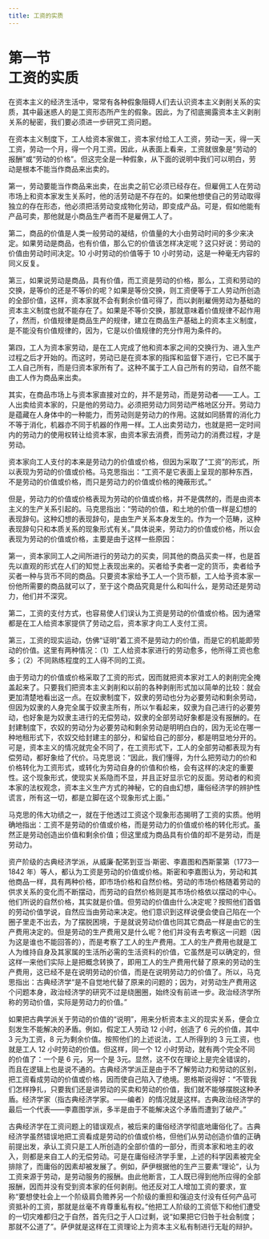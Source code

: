 ```yaml
---
title: 工资的实质
---
```


# 第一节<br>**工资的实质**

在资本主义的经济生活中，常常有各种假象阻碍人们去认识资本主义剥削关系的实质，其中最迷惑人的是工资形态所产生的假象。因此，为了彻底揭露资本主义剥削关系的秘密，我们要必须进一步研究工资问题。

在资本主义制度下，工人给资本家做工，资本家付给工人工资，劳动一天，得一天工资，劳动一个月，得一个月工资。因此，从表面上看来，工资就很象是“劳动的报酬”或“劳动的价格”。但这完全是一种假象，从下面的说明中我们可以明白，劳动是根本不能当作商品来出卖的。

第一，劳动要能当作商品来出卖，在出卖之前它必须已经存在。但雇佣工人在劳动市场上和资本家发生关系时，他的活劳动是不存在的。如果他想使自己的劳动取得独立的存在形态，他必须把活劳动变成物化劳动，即变成产品。可是，假如他能有产品可卖，那他就是小商品生产者而不是雇佣工人了。

第二，商品的价值是人类一般劳动的凝结，价值量的大小由劳动时间的多少来决定。如果劳动是商品，也有价值，那么它的价值该怎样决定呢？这只好说：劳动的价值由劳动时间决定。10 小时劳动的价值等于 10 小时劳动，这是一种毫无内容的同义反复。

第三，如果说劳动是商品，具有价值，而工资是劳动的价格，那么，工资和劳动的交换，是等价的还是不等价的呢？如果是等份交换，则工资便等于工人劳动所创造的全部价值，这样，资本家就不会有剩余价值可得了，而以剥削雇佣劳动为基础的资本主义制度也就不能存在了。如果是不等价交换，那就意味着价值规律不起作用了，然而，价值规律是商品生产的规律，建立在商品生产基础上的资本主义制度，是不能没有价值规律的，因为，它是以价值规律的充分作用为条件的。

第四，工人为资本家劳动，是在工人完成了他和资本家之间的交换行为、进入生产过程之后才开始的。而这时，劳动已是在资本家的指挥和监督下进行，它已不属于工人自己所有，而是归资本家所有了。这种不属于工人自己所有的劳动，自然不能由工人作为商品来出卖。

其实，在商品市场上与资本家直接对立的，并不是劳动，而是劳动者——工人。工人出卖给资本家的，只是他的劳动力。必须把劳动力同劳动严格地区分开。劳动力是蕴藏在人身体中的一种能力，而劳动则是劳动力的作用。这就如同肠胃的消化力不等于消化，机器亦不同于机器的作用一样。工人出卖劳动力，也就是把一定时间内的劳动力的使用权转让给资本家，由资本家去消费，而劳动力的消费过程，才是劳动。

资本家向工人支付的本来是劳动力的价值或价格，但因为采取了“工资”的形式，所以表现为劳动的价值或价格。马克思指出：“工资不是它表面上呈现的那种东西，不是劳动的价值或价格，而只是劳动力的价值或价格的掩蔽形式。”

但是，劳动力的价值或价格表现为劳动的价值或价格，并不是偶然的，而是由资本主义的生产关系引起的。马克思指出：“劳动的价值，和土地的价值一样是幻想的表现辞句。这种幻想的表现辞句，是由生产关系本身发生的。作为一个范畴，这种表现辞句只和本质关系的现象形式有关。”具体说来，劳动力的价值或价格，所以会表现为劳动的价值或价格，主要是由于这样一些原因：

第一，资本家同工人之间所进行的劳动力的买卖，同其他的商品买卖一样，也是首先以直观的形式在人们的知觉上表现出来的。买者给予卖者一定的货币，卖者给予买者一种与货币不同的商品。只要资本家给予工人一个货币额，工人给予资本家一份他所需要的商品就可以了，至于这个商品究竟是什么和叫什么，是劳动还是劳动力，他们并不深究。

第二，工资的支付方式，也容易使人们误认为工资是劳动的价值或价格。因为通常都是在工人给资本家提供了劳动之后，资本家才向工人支付工资。

第三，工资的现实运动，仿佛“证明”着工资不是劳动力的价值，而是它的机能即劳动的价值。这里有两种情况：（1）工人给资本家进行的劳动愈多，他所得工资也愈多；（2）不同熟练程度的工人得不同的工资。

由于劳动力的价值或价格采取了工资的形式，因而就把资本家对工人的剥削完全掩盖起来了。只要我们把资本主义剥削和以前的各种剥削形式加以简单的比较：就会更加清楚地看出这一点。在奴隶制度下，奴隶的劳动也分为必要劳动和剩余劳动，但因为奴隶的人身完全属于奴隶主所有，所以乍看起来，奴隶为自己进行的必要劳动，也好象是为奴隶主进行的无偿劳动，奴隶的全部劳动好象都是没有报酬的。在封建制度下，农奴的劳动分为必要劳动和剩余劳动是明明白白的，因为无论在哪一种地租形式下，农奴交给封建主的部分，和留给自己的部分，都是明显地分开的。可是，资本主义的情况就完全不同了，在工资形式下，工人的全部劳动都表现为有偿劳动，都好象给了代价。马克思说：“因此，我们懂得，为什么把劳动力的价和价格转化为工资形式，或转化为劳动自身的价值和价格，会有这样的决定的重要性。这个现象形式，使现实关系隐而不显，并且正好显示它的反面。劳动者的和资本家的法权观念，资本主义生产方式的神秘，它的自由幻想，庸俗经济学的辨护性谎言，所有这一切，都是立脚在这个现象形式上面。”

马克思的伟大功绩之一，就在于他透过工资这个现象形态揭明了工资的实质。他明确地指出：工资不是劳动的价值或价格，而是劳动力的价值或价格的转化形式。虽然正是劳动创造出价值和剩余价值；但这里成为商品具有价值的却不是劳动，而是劳动力。

资产阶级的古典经济学派，从威廉·配笫到亚当·斯密、李嘉图和西斯蒙第（1773—1842 年）等人，都认为工资是劳动的价值或价格。斯密和李嘉图认为，劳动和其他商品一样，具有两种价格，即市场价格和自然价格。劳动的市场价格随着劳动的供求关系的变化而不断摆动，而劳动的自然价格则是其市场价格依以摆动的中心。他们所说的自然价格，其实就是价值。但劳动的价值由什么决定呢？按照他们首倡的劳动价值学说，自然应当由劳动来决定。他们意识到这样说便会使自己陷在一个圈子里走不出去，为了摆脱困境，于是就说劳动价值也同其它商品一样是由它的生产费用决定的。但是劳动的生产费用又是什么呢？他们并没有去考察这一问题（因为这是谁也不能回答的），而是考察了工人的生产费用。工人的生产费用也就是工人为维持自身及其家属的生活所必需的生活资料的价值，它虽然是可以确定的，但这样一来他们实际上是把概念转换了，即用工人的生产费用代替了原来的劳动的生产费用，这已经不是在说明劳动的价值，而是在说明劳动力的价值了。所以，马克思指出：古典经济学“是不自觉地代替了原来的问题的；因为，对劳动生产费用这个问题本身，政治经济学的研究不过是绕圈圈，始终没有前进一步。政治经济学所称的劳动价值，实际是劳动力的价值。”

如果把古典学派关于劳动的价值的“说明”，用来分析资本主义的现实关系，便会立刻发生不能解决的矛盾。例如，假定工人劳动 12 小时，创造了 6 元的价值，其中 3 元为工资，8 元为剩余价值。按照他们的上述说法，工人所得到的 3 元工资，也就是工人 12 小时劳动的价值。但这样，同一个 12 小时劳动，就有两个完全不同的价值了：一个是 6 元，另一个是 3元。显然，这不仅在理论上是完全错误的，而且在逻辑上也是说不通的。古典经济学派正是由于不了解劳动力和劳动的区别，把工资看成劳动的价值或价格，因而使自己陷入了绝境。恩格斯说得好：“不管我们怎样挣扎，只要我们还是讲劳动的买卖和劳动的价值，我们就不能够摆脱这种矛盾。经济学家（指古典经济学家。——编者）的情况就是这样。古典政治经济学的最后一个代表——李嘉图学派，多半是由于不能解决这个矛盾而遭到了破产。”

古典经济学在工资问题上的错误观点，被后来的庸俗经济学彻底地庸俗化了。古典经济学虽然错误地把工资看成是劳动的价值或价格，但他们从劳动创造价值的正确前提出发，承认工资只是工人所创造的全部价值的一部分，而资本家和地主的收入，则都是来自工人的无偿劳动。可是在庸俗经济学手里，上述的科学因素被完全排除了，而庸俗的因素却被发展了。例如，萨伊根据他的生产三要素“理论”，认为工资来源于劳动，是劳动服务的报酬。由此他断言，工人既已得到他所应得的全部报酬，因而并没有受到资本家的任何剥削。他还反对工人增加工资的要求，宣称“要想使社会上一个阶级肩负赡养另一个阶级的重担和强迫支付没有任何产品可资抵补的工资，那就是丝毫不肯尊重私有权。”他把工人阶级的工资低下和他们遭受的一切灾难都归之于自然，首先归之于人口过剩，说“如果把它归咎于社会制度；那就不公道了”。萨伊就是这样在工资理论上为资本主义私有制进行无耻的辩护。
